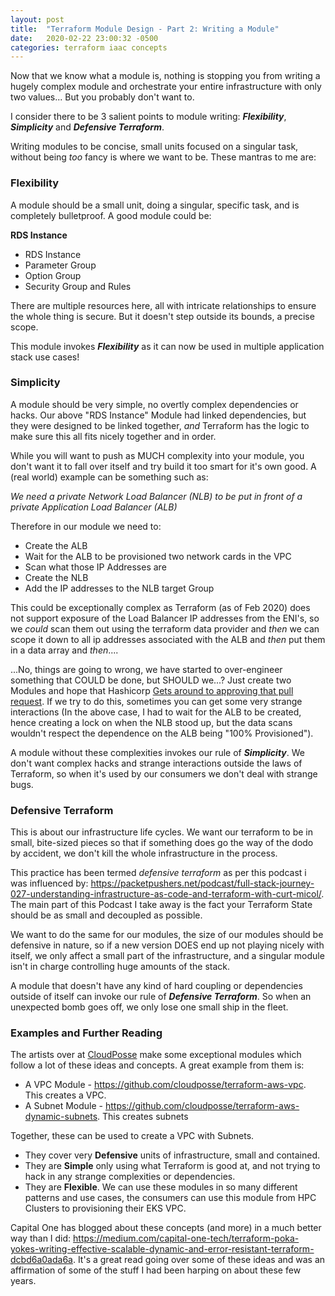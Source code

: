 ```yaml
---
layout: post
title:  "Terraform Module Design - Part 2: Writing a Module"
date:   2020-02-22 23:00:32 -0500
categories: terraform iaac concepts
--- 
```

Now that we know what a module is, nothing is stopping you from writing a hugely complex module and orchestrate your entire infrastructure with only two values... But you probably don't want to.

I consider there to be 3 salient points to module writing: ***Flexibility***, ***Simplicity*** and ***Defensive Terraform***.

Writing modules to be concise, small units focused on a singular task, without being *too* fancy is where we want to be. These mantras to me are:
### Flexibility

A module should be a small unit, doing a singular, specific task, and is completely bulletproof. A good module could be:

**RDS Instance**
- RDS Instance
- Parameter Group
- Option Group
- Security Group and Rules

There are multiple resources here, all with intricate relationships to ensure the whole thing is secure. But it doesn't step outside its bounds, a precise scope.

This module invokes ***Flexibility*** as it can now be used in multiple application stack use cases!


### Simplicity

A module should be very simple, no overtly complex dependencies or hacks. Our above "RDS Instance" Module had linked dependencies, but they were designed to be linked together, *and* Terraform has the logic to make sure this all fits nicely together and in order. 

While you will want to push as MUCH complexity into your module, you don't want it to fall over itself and try build it too smart for it's own good. A (real world) example can be something such as:

*We need a private Network Load Balancer (NLB) to be put in front of a private Application Load Balancer (ALB)*

Therefore in our module we need to:
- Create the ALB
- Wait for the ALB to be provisioned two network cards in the VPC
- Scan what those IP Addresses are
- Create the NLB
- Add the IP addresses to the NLB target Group


This could be exceptionally complex as Terraform (as of Feb 2020) does not support exposure of the Load Balancer IP addresses from the ENI's, so we *could* scan them out using the terraform data provider and *then* we can scope it down to all ip addresses associated with the ALB and *then* put them in a data array and *then*....

...No, things are going to wrong, we have started to over-engineer something that COULD be done, but SHOULD we...? Just create two Modules and hope that Hashicorp [Gets around to approving that pull request](https://github.com/terraform-providers/terraform-provider-aws/pull/2901). If we try to do this, sometimes you can get some very strange interactions (In the above case, I had to wait for the ALB to be created, hence creating a lock on when the NLB stood up, but the data scans wouldn't respect the dependence on the ALB being "100% Provisioned").

A module without these complexities invokes our rule of ***Simplicity***. We don't want complex hacks and strange interactions outside the laws of Terraform, so when it's used by our consumers we don't deal with strange bugs.

### Defensive Terraform

This is about our  infrastructure life cycles. We want our terraform to be in small, bite-sized pieces so that if something does go the way of the dodo by accident, we don't kill the whole infrastructure in the process.

This practice has been termed *defensive terraform* as per this podcast i was influenced by: <https://packetpushers.net/podcast/full-stack-journey-027-understanding-infrastructure-as-code-and-terraform-with-curt-micol/>. The main part of this Podcast I take away is the fact your Terraform State should be as small and decoupled as possible.

We want to do the same for our modules, the size of our modules should be defensive in nature, so if a new version DOES end up not playing nicely with itself, we only affect a small part of the infrastructure, and a singular module isn't in charge controlling huge amounts of the stack.

A module that doesn't have any kind of hard coupling or dependencies outside of itself can invoke our rule of ***Defensive Terraform***. So when an unexpected bomb goes off, we only lose one small ship in the fleet.


### Examples and Further Reading
The artists over at [CloudPosse](https://github.com/cloudposse) make some exceptional modules which follow a lot of these ideas and concepts. A great example from them is:
- A VPC Module - <https://github.com/cloudposse/terraform-aws-vpc>. This creates a VPC.
- A Subnet Module - <https://github.com/cloudposse/terraform-aws-dynamic-subnets>. This creates subnets

Together, these can be used to create a VPC with Subnets. 
- They cover very **Defensive** units of infrastructure, small and contained.
- They are **Simple** only using what Terraform is good at, and not trying to hack in any strange complexities or dependencies.
- They are **Flexible**. We can use these modules in so many different patterns and use cases, the consumers can use this module from HPC Clusters to provisioning their EKS VPC.

Capital One has blogged about these concepts (and more) in a much better way than I did: <https://medium.com/capital-one-tech/terraform-poka-yokes-writing-effective-scalable-dynamic-and-error-resistant-terraform-dcbd6a0ada6a>. It's a great read going over some of these ideas and was an affirmation of some of the stuff I had been harping on about these few years.